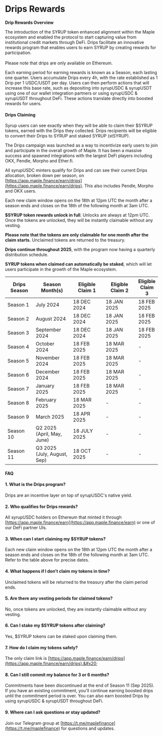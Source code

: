 # Drips Rewards

**Drip Rewards Overview**

The introduction of the SYRUP token enhanced alignment within the Maple ecosystem and enabled the protocol to start capturing value from institutional credit markets through DeFi.  Drips facilitate an innovative rewards program that enables users to earn SYRUP by creating rewards for participation.\
\
Please note that drips are only available on Ethereum.&#x20;

Each earning period for earning rewards is known as a Season, each lasting one quarter. Users accumulate Drips every 4h, with the rate established as 1 Drip per 1 USDC/USDT per day. Users can then perform actions that will increase this base rate, such as depositing into syrupUSDC & syrupUSDT using one of our wallet integration partners or using syrupUSDC & syrupUSDT throughout DeFi. These actions translate directly into boosted rewards for users.

#### Drips Claiming <a href="#drips-claiming" id="drips-claiming"></a>

Syrup users can  see exactly when they will be able to claim their $SYRUP tokens, earned with the Drips they collected. Drips recipients will be eligible to convert their Drips to SYRUP and staked SYRUP (stSYRUP).

The Drips campaign was launched as a way to incentivize early users to join and participate in the overall growth of Maple. It has been a massive success and spawned integrations with the largest DeFi players including OKX, Pendle, Morpho and Ether.fi.

All syrupUSDC minters qualify for Drips and can see their current Drips allocation, broken down per season, on [https://app.maple.finance/earn/drips](https://app.maple.finance/earn/drips). This also includes Pendle, Morpho and OKX users.

Each new claim window opens on the 18th at 12pm UTC the month after a season ends and closes on the 18th of the following month at 3am UTC.&#x20;

**$SYRUP token rewards unlock in full**. Unlocks are always at 12pm UTC. Once the tokens are unlocked, they will be instantly claimable without any vesting.

**Please note that the tokens are only claimable for one month after the claim starts.**  Unclaimed tokens are returned to the treasury.

**Drips continue throughout 2025**, with the program now having a quarterly distribution schedule.

**SYRUP tokens when claimed can automatically be staked**, which will let users participate in the growth of the Maple ecosystem.

<table><thead><tr><th width="114.688232421875">Drips Season</th><th width="153.873291015625">Season Month(s)</th><th width="160.310791015625">Eligible Claim 1</th><th width="159.9296875">Eligible Claim 2</th><th>Eligible Claim 3</th></tr></thead><tbody><tr><td>Season 1</td><td>July 2024</td><td>18 DEC 2024</td><td>18 JAN 2025</td><td>18 FEB 2025</td></tr><tr><td>Season 2</td><td>August 2024</td><td>18 DEC 2024</td><td>18 JAN 2025</td><td>18 FEB 2025</td></tr><tr><td>Season 3</td><td>September 2024</td><td>18 DEC 2024</td><td>18 JAN 2025</td><td>18 FEB 2025</td></tr><tr><td>Season 4</td><td>October 2024</td><td>18 FEB 2025</td><td>18 MAR 2025</td><td>-</td></tr><tr><td>Season 5</td><td>November 2024</td><td>18 FEB 2025</td><td>18 MAR 2025</td><td>-</td></tr><tr><td>Season 6</td><td>December 2024</td><td>18 FEB 2025</td><td>18 MAR 2025</td><td>-</td></tr><tr><td>Season 7</td><td>January 2025</td><td>18 FEB 2025</td><td>18 MAR 2025</td><td>-</td></tr><tr><td>Season 8</td><td>February 2025</td><td>18 MAR 2025</td><td>-</td><td>-</td></tr><tr><td>Season 9</td><td>March 2025</td><td>18 APR 2025</td><td>-</td><td>-</td></tr><tr><td>Season 10</td><td>Q2 2025 <br>(April, May, June)</td><td>18 JULY 2025</td><td>-</td><td>-</td></tr><tr><td>Season 11</td><td>Q3 2025 <br>(July, August, Sep)</td><td>18 OCT 2025</td><td>-</td><td>-</td></tr></tbody></table>

#### FAQ

#### 1. **What is the Drips program?**

Drips are an incentive layer on top of syrupUSDC's native yield.&#x20;

#### 2. **Who qualifies for Drips rewards?**

All syrupUSDC holders on Ethereum that minted it through [https://app.maple.finance/earn](https://app.maple.finance/earn) or one of our DeFi partner UIs.

#### 3. **When can I start claiming my $SYRUP tokens?**

Each new claim window opens on the 18th at 12pm UTC the month after a season ends and closes on the 18th of the following month at 3am UTC. Refer to the table above for precise dates.

#### 4. **What happens if I don’t claim my tokens in time?**

Unclaimed tokens will be returned to the treasury after the claim period ends.

#### 5. **Are there any vesting periods for claimed tokens?**

No, once tokens are unlocked, they are instantly claimable without any vesting.

#### 6. **Can I stake my $SYRUP tokens after claiming?**

Yes,  $SYRUP tokens can be staked upon claiming them.&#x20;

#### 7. **How do I claim my tokens safely?**

The only claim link is [https://app.maple.finance/earn/drips](https://app.maple.finance/earn/drips).&#x20;

#### 8. **Can I still commit my balance for 3 or 6 months?**

Commitments have been discontinued at the end of Season 11 (Sep 2025). If you have an existing commitment, you'll continue earning boosted drips until the commitment period is over. You can also earn boosted Drips by using syrupUSDC & syrupUSDT throughout DeFi.

#### 9. **Where can I ask questions or stay updated?**

Join our Telegram group at [https://t.me/maplefinance](https://t.me/maplefinance) for questions and updates.

